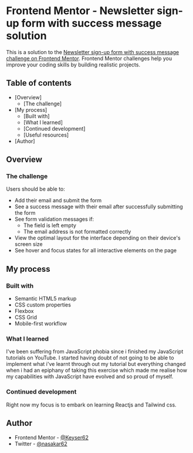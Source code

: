 # Frontend Mentor - Newsletter sign-up form with success message solution

This is a solution to the [Newsletter sign-up form with success message challenge on Frontend Mentor](https://www.frontendmentor.io/challenges/newsletter-signup-form-with-success-message-3FC1AZbNrv). Frontend Mentor challenges help you improve your coding skills by building realistic projects.

## Table of contents

- [Overview]
  - [The challenge]
- [My process]
  - [Built with]
  - [What I learned]
  - [Continued development]
  - [Useful resources]
- [Author]

## Overview

### The challenge

Users should be able to:

- Add their email and submit the form
- See a success message with their email after successfully submitting the form
- See form validation messages if:
  - The field is left empty
  - The email address is not formatted correctly
- View the optimal layout for the interface depending on their device's screen size
- See hover and focus states for all interactive elements on the page

## My process

### Built with

- Semantic HTML5 markup
- CSS custom properties
- Flexbox
- CSS Grid
- Mobile-first workflow

### What I learned

I've been suffering from JavaScript phobia since i finished my JavaScript tutorials on YouTube. I started having doubt of not going to be able to implement what i've learnt through out my tutorial but everything changed when i had an epiphany of taking this exercise which made me realise how my capabilities with JavaScript have evolved and so proud of myself.

### Continued development

Right now my focus is to embark on learning Reactjs and Tailwind css.

## Author

- Frontend Mentor - [@Keyser62](https://www.frontendmentor.io/profile/yourusername)
- Twitter - [@nasakar62](https://www.twitter.com/yourusername)
